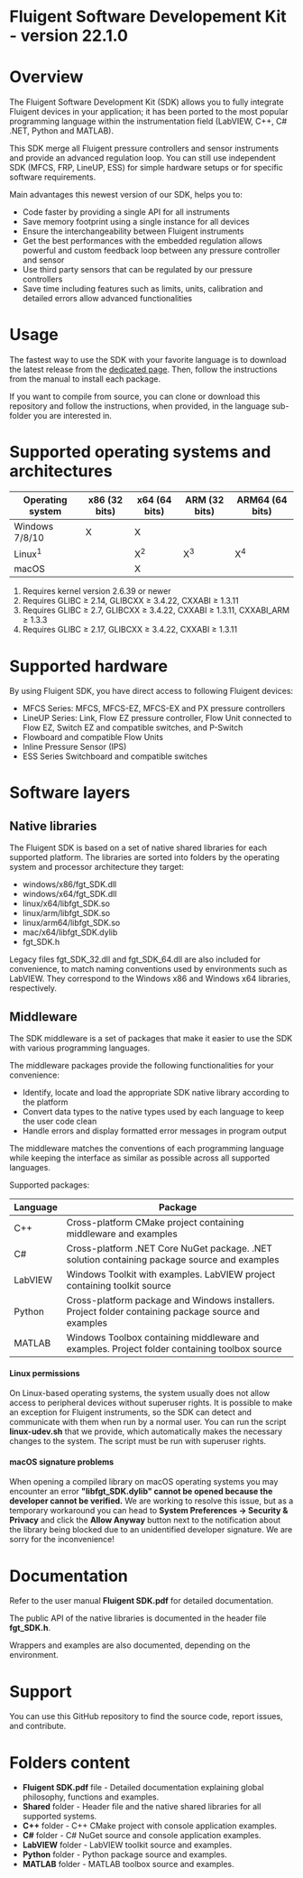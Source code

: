 ﻿# Fluigent Software Developement Kit - version 22.1.0

# Overview
The Fluigent Software Development Kit (SDK) allows you to fully integrate Fluigent devices in your application;
it has been ported to the most popular programming language within the instrumentation field
(LabVIEW, C++, C# .NET, Python and MATLAB).

This SDK merge all Fluigent pressure controllers and sensor instruments and provide an advanced regulation loop.
You can still use independent SDK (MFCS, FRP, LineUP, ESS) for simple hardware setups or for specific software requirements.

Main advantages this newest version of our SDK, helps you to:
* Code faster by providing a single API for all instruments
* Save memory footprint using a single instance for all devices
* Ensure the interchangeability between Fluigent instruments
* Get the best performances with the embedded regulation allows powerful and custom
feedback loop between any pressure controller and sensor
* Use third party sensors that can be regulated by our pressure controllers
* Save time including features such as limits, units, calibration and detailed errors allow advanced functionalities

# Usage
The fastest way to use the SDK with your favorite language is to download the latest release from the 
[dedicated page](https://github.com/Fluigent/fgt-SDK/releases).
Then, follow the instructions from the manual to install each package.

If you want to compile from source, you can clone or download this repository and follow the instructions, when provided, 
in the language sub-folder you are interested in.

# Supported operating systems and architectures

| Operating system | x86 (32 bits) | x64 (64 bits) | ARM (32 bits) | ARM64 (64 bits) |
| ---------------- | ------------- | ------------- | ------------- | --------------- |
| Windows 7/8/10   | X             | X             |               |                 |
| Linux<sup>1</sup>|               | X<sup>2</sup> | X<sup>3</sup> | X<sup>4</sup>   |
| macOS            |               | X             |               |                 |

1. Requires kernel version 2.6.39 or newer
2. Requires GLIBC ≥ 2.14, GLIBCXX ≥ 3.4.22, CXXABI ≥ 1.3.11
3. Requires GLIBC ≥ 2.7, GLIBCXX ≥ 3.4.22, CXXABI ≥ 1.3.11, CXXABI\_ARM ≥ 1.3.3
4. Requires GLIBC ≥ 2.17, GLIBCXX ≥ 3.4.22, CXXABI ≥ 1.3.11

# Supported hardware
By using Fluigent SDK, you have direct access to following Fluigent devices:
* MFCS Series: MFCS, MFCS-EZ, MFCS-EX and PX pressure controllers
* LineUP Series: Link, Flow EZ pressure controller, Flow Unit connected to Flow EZ,
Switch EZ and compatible switches, and P-Switch
* Flowboard and compatible Flow Units
* Inline Pressure Sensor (IPS)
* ESS Series Switchboard and compatible switches

# Software layers

## Native libraries

The Fluigent SDK is based on a set of native shared libraries for each supported platform.
The libraries are sorted into folders by the operating system and processor architecture they target:

- windows/x86/fgt_SDK.dll
- windows/x64/fgt_SDK.dll
- linux/x64/libfgt_SDK.so
- linux/arm/libfgt_SDK.so
- linux/arm64/libfgt_SDK.so
- mac/x64/libfgt_SDK.dylib
- fgt_SDK.h

Legacy files fgt_SDK_32.dll and fgt_SDK_64.dll are also included for convenience,
to match naming conventions used by environments such as LabVIEW.
They correspond to the Windows x86 and Windows x64 libraries, respectively.

## Middleware

The SDK middleware is a set of packages that make it easier to use the SDK with various programming languages.

The middleware packages provide the following functionalities for your convenience:
- Identify, locate and load the appropriate SDK native library according to the platform
- Convert data types to the native types used by each language to keep the user code clean
- Handle errors and display formatted error messages in program output

The middleware matches the conventions of each programming language while keeping the interface as similar as possible across all supported languages.

Supported packages:

| Language | Package                                                                                              |
| -------- | ---------------------------------------------------------------------------------------------------- |
| C++      | Cross-platform CMake project containing middleware and examples                                      |
| C#       | Cross-platform .NET Core NuGet package. .NET solution containing package source and examples         |
| LabVIEW  | Windows Toolkit with examples. LabVIEW project containing toolkit source                             |
| Python   | Cross-platform package and Windows installers. Project folder containing package source and examples |
| MATLAB   | Windows Toolbox containing middleware and examples. Project folder containing toolbox source         |

#### Linux permissions
On Linux-based operating systems, the system usually does not allow access to peripheral devices without superuser rights.
It is possible to make an exception for Fluigent instruments, so the SDK can detect and communicate with them when run by a normal user.
You can run the script **linux-udev.sh** that we provide, which automatically makes the necessary changes to the system.
The script must be run with superuser rights.

#### macOS signature problems
When opening a compiled library on macOS operating systems you may encounter an error **"libfgt_SDK.dylib" cannot be opened because the developer cannot be verified.** 
We are working to resolve this issue, but as a temporary workaround you can head to **System Preferences -> Security & Privacy** and click the **Allow Anyway** button 
next to the notification about the library being blocked due to an unidentified developer signature. We are sorry for the inconvenience!

# Documentation
Refer to the user manual **Fluigent SDK.pdf** for detailed documentation.

The public API of the native libraries is documented in the header file **fgt_SDK.h**.

Wrappers and examples are also documented, depending on the environment.

# Support
You can use this GitHub repository to find the source code, report issues, and contribute.

# Folders content
* **Fluigent SDK.pdf** file - Detailed documentation explaining global philosophy, functions and examples.
* **Shared** folder - Header file and the native shared libraries for all supported systems.
* **C++** folder - C++ CMake project with console application examples.
* **C#** folder - C# NuGet source and console application examples.
* **LabVIEW** folder - LabVIEW toolkit source and examples.
* **Python** folder - Python package source and  examples.
* **MATLAB** folder - MATLAB toolbox source and examples.
